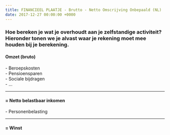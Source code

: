 ```yaml
---
title: FINANCIEEL PLAATJE - Brutto - Netto Omscrijving Onbepaald (NL)
date: 2017-12-27 00:00:00 +0000
---
```

<div class="box">
    <div class="box-header">
        <h3>Hoe bereken je wat je overhoudt aan je zelfstandige activiteit?
            <span class="sidenote">Hieronder tonen we je alvast waar je rekening moet mee houden bij je berekening.</span>
        </h3>
    </div>
    <div class="box-body">
        <div class="sum center" style="margin-top:20px;">
            <h4>Omzet (bruto)</h4>
            <p>- Beroepskosten
                <br>- Pensioensparen
                <br>- Sociale bijdragen
                <br>- ...</p>
            <hr>
            <h4>= Netto belastbaar inkomen</h4>
            <p>- Personenbelasting</p>
            <hr>
            <h4>= Winst</h4>
        </div>
    </div>
</div>